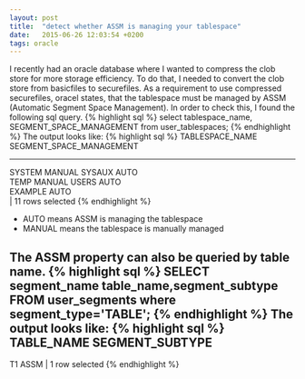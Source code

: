 ```yaml
---
layout: post
title:  "detect whether ASSM is managing your tablespace"
date:   2015-06-26 12:03:54 +0200
tags: oracle
---
```

I recently had an oracle database where I wanted to compress the clob store for more storage efficiency. To do that, I needed to convert the clob store from basicfiles to securefiles.
As a requirement to use compressed securefiles, oracel states, that the tablespace must be managed by ASSM (Automatic Segment Space Management).
In order to check this, I found the following sql query.
{% highlight sql %}
select tablespace_name, SEGMENT_SPACE_MANAGEMENT
  from user_tablespaces;
{% endhighlight %}
The output looks like:
{% highlight sql %}
TABLESPACE_NAME                SEGMENT_SPACE_MANAGEMENT
------------------------------ ------------------------
SYSTEM                         MANUAL
SYSAUX                         AUTO  
TEMP                           MANUAL
USERS                          AUTO  
EXAMPLE                        AUTO  
|
 11 rows selected
{% endhighlight %}
* AUTO means ASSM is managing the tablespace
* MANUAL means the tablespace is manually managed

The ASSM property can also be queried by table name.
{% highlight sql %}
SELECT segment_name table_name,segment_subtype
FROM user_segments
where segment_type='TABLE';
{% endhighlight %}
The output looks like:
{% highlight sql %}
TABLE_NAME       SEGMENT_SUBTYPE
--------------------------------
T1               ASSM
|
 1 row selected
{% endhighlight %}
